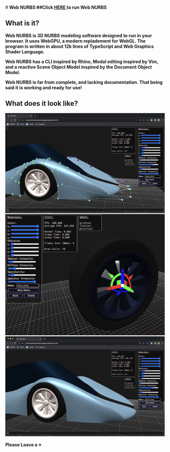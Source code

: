 #<b> Web NURBS<b>
##Click <a href="https://nicholasdrian.github.io/WebCAD/"> <u>HERE</u> </a> to run Web NURBS
## What is it?
Web NURBS is 3D NURBS modeling software designed to run in your browser. It uses WebGPU, a modern repladement for WebGL. The program is written in about 12k lines of TypeScript and Web Graphics Shader Language. 

Web NURBS has a CLI inspired by Rhino, Modal editing inspired by Vim, and a reactive Scene Object Model inspired by the Document Object Model.

Web NURBS is far from complete, and lacking documentation. That being said it is working and ready for use!
## What does it look like?
<img src="./images/Web NURBS 1.png"/>
<img src="./images/Web NURBS 3.png"/>
<img src="./images/Web NURBS 2.png"/>

Please Leave a ⭐
